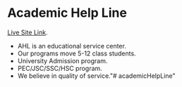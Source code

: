 # Academic Help Line

[Live Site Link](https://ahl-ph.netlify.app/).

* AHL is an educational service center.
* Our programs move 5-12 class students.
* University Admission program.
* PEC/JSC/SSC/HSC program.
* We believe in quality of service."# academicHelpLine" 
